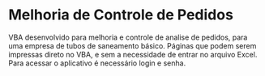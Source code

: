 # Melhoria de Controle de Pedidos
VBA desenvolvido para melhoria e controle de analise de pedidos, para uma empresa de tubos de saneamento básico. Páginas que podem serem impressas direto no VBA, e sem a necessidade de entrar no arquivo Excel. Para acessar o aplicativo é necessário login e senha.
